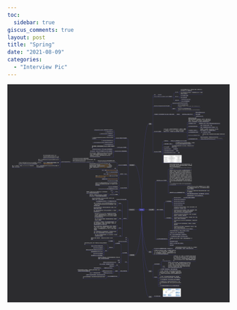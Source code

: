 ```yaml
---
toc:
  sidebar: true
giscus_comments: true
layout: post
title: "Spring"
date: "2021-08-09"
categories: 
  - "Interview Pic"
---
```


![image.png](https://raw.githubusercontent.com/zhengstar94/zhengstar94.github.io/main/_posts/2021/08/images/Spring.png)
